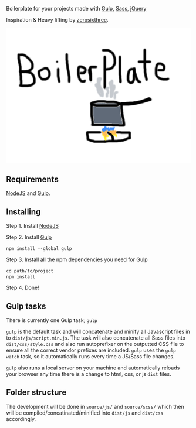 Boilerplate for your projects made with [Gulp](http://gulpjs.com/), [Sass](http://sass-lang.com/), [jQuery](http://jquery.com//)

Inspiration & Heavy lifting by [zerosixthree](http://zerosixthree.se/).

![alt tag](images/boilerplate.png)

Requirements
-------------
[NodeJS](http://nodejs.org/) and [Gulp](http://gulpjs.com/).

Installing
-------------
Step 1. Install [NodeJS](http://nodejs.org/download/)

Step 2. Install [Gulp](https://github.com/gulpjs/gulp/blob/master/docs/getting-started.md#getting-started)
```shell
npm install --global gulp
```

Step 3. Install all the npm dependencies you need for Gulp
```shell
cd path/to/project
npm install
```

Step 4. Done!

Gulp tasks
-------------
There is currently one Gulp task; `gulp`

`gulp` is the default task and will concatenate and minify all Javascript files in to
`dist/js/script.min.js`. The task will also concatenate all Sass files into
`dist/css/style.css` and also run autoprefixer on the outputted CSS file to
ensure all the correct vendor prefixes are included. `gulp` uses the
`gulp watch` task, so it automatically runs every time a JS/Sass file changes.

`gulp` also runs a local server on your machine and automatically reloads your
browser any time there is a change to html, css, or js `dist` files.

Folder structure
-------------
The development will be done in `source/js/` and `source/scss/` which then will
be compiled/concatinated/minified into `dist/js` and `dist/css` accordingly.
